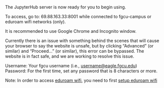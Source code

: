 The JupyterHub server is now ready for you to begin using.

To access, go to: 69.88.163.33:8001 while connected to fgcu-campus or eduroam wifi networks (only).

It is recommended to use Google Chrome and Incognito window. 

Currently there is an issue with something behind the scenes that will cause your browser to say the website is unsafe, but by clicking “Advanced” (or similar) and “Proceed…” (or similar), this error can be bypassed. The website is in fact safe, and we are working to resolve this issue.

Username: Your fgcu username (i.e., username@eagle.fgcu.edu)   
Password: For the first time, set any password that is 8 characters or more. 

Note: In order to access [eduroam wifi](https://fgcu.zendesk.com/hc/en-us/articles/16716764593179-Using-eduroam-Wireless-Network), you need to first [setup eduroam wifi](https://cloud.securew2.com/public/00457/eduroam/) 
